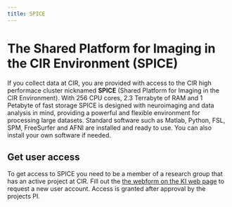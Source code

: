 ```yaml
---
title: SPICE
---
```


# The Shared Platform for Imaging in the CIR Environment (SPICE)

If you collect data at CIR, you are provided with access to the CIR high performace cluster nicknamed **SPICE** (Shared Platform for Imaging in the CIR Environment). With 256 CPU cores, 2.3 Terrabyte of RAM and 1 Petabyte of fast storage SPICE is designed with neuroimaging and data analysis in mind, providing a powerful and flexible environment for processing large datasets. Standard software such as Matlab, Python, FSL, SPM, FreeSurfer and AFNI are installed and ready to use. You can also install your own software if needed.

## Get user access
To get access to SPICE you need to be a member of a research group that has an active project at CIR. Fill out the [the webform on the KI web page](https://ki.se/en/research/research-areas-centres-and-networks/research-centres/centre-for-imaging-research-cir/request-to-access-the-cir-server)  to request a new user account. Access is granted after approval by the projects PI.

